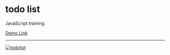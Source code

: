 # todo list
JavaScript training

[Demo Link](https://kodemre-todo.vercel.app/ "Demo Link")

------------

[![todolist](https://github.com/kodemre/todo-list/blob/master/img/todo.png?raw=true "todolist")](https://github.com/kodemre/todo-list/blob/master/img/todo.png?raw=true")
